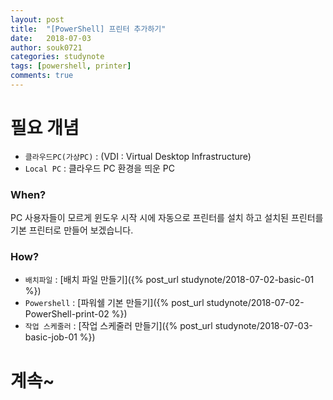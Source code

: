 ```yaml
---
layout: post
title:  "[PowerShell] 프린터 추가하기"
date:   2018-07-03
author: souk0721
categories: studynote
tags: [powershell, printer]
comments: true
---
```



# 필요 개념
  - `클라우드PC(가상PC)` : (VDI : Virtual Desktop Infrastructure)
  - `Local PC` : 클라우드 PC 환경을 띄운 PC
  

### When?
PC 사용자들이 모르게 윈도우 시작 시에 자동으로 프린터를 설치 하고 설치된 프린터를 기본 프린터로 만들어 보겠습니다.


### How?
- `배치파일` : [배치 파일 만들기]({% post_url studynote/2018-07-02-basic-01 %})
- `Powershell` : [파워쉘 기본 만들기]({% post_url studynote/2018-07-02-PowerShell-print-02 %})
- `작업 스케줄러` : [작업 스케줄러 만들기]({% post_url studynote/2018-07-03-basic-job-01 %})

# 계속~

<!-- ### Code?
예를 프린터명이 `Sindoh N610_410 MF4000 Series PCL6`일 경우에 대하여 코드를 작성하겠습니다.

```
function PrinterSetting{
$Printers =  Get-WmiObject -Class Win32_Printer -ComputerName .
    foreach($val in $Printers){
     $PrinterName = $val.name

     if($PrinterName -like "Sindoh N610_410 MF4000 Series PCL6" ){
       Write-Host 'Print Find' -fore red
       $val.SetDefaultPrinter()
       
     }
  }
}
PrinterSetting
```
위의 코드에서 "`Sindoh N610_410 MF4000 Series PCL6`" 만 자신의 PC환경 프린터명으로 변경하면 됩니다.

### Tip?
 - 간혹 보안문제로 파워쉘이 실행이 않될 때가 있습니다. 
 그럴 경우 [`보안문제 해결`]({% post_url  studynote/2018-07-04-Tip-PowerShell-01 %})참고




